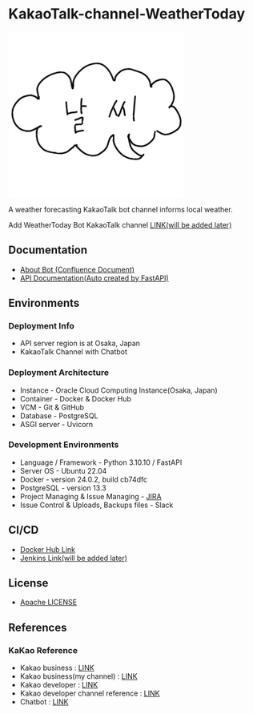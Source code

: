 # KakaoTalk-channel-WeatherToday

<img align="center" width="350" src="https://github.com/bnbong/KakaoTalk-channel-WeatherToday/blob/main/channel_thumbnail.jpg?raw=true" alt="bot thumbnail" />

A weather forecasting KakaoTalk bot channel informs local weather.

Add WeatherToday Bot KakaoTalk channel [LINK(will be added later)]()

## Documentation

- [About Bot (Confluence Document)](https://bnbong.atlassian.net/wiki/spaces/KWB/overview?homepageId=15532033)
- [API Documentation(Auto created by FastAPI)](https://kwb-api.bnbong.tk/docs)

## Environments

### Deployment Info

- API server region is at Osaka, Japan
- KakaoTalk Channel with Chatbot

### Deployment Architecture

- Instance - Oracle Cloud Computing Instance(Osaka, Japan)
- Container - Docker & Docker Hub
- VCM - Git & GitHub
- Database - PostgreSQL
- ASGI server - Uvicorn

### Development Environments

- Language / Framework - Python 3.10.10 / FastAPI
- Server OS - Ubuntu 22.04
- Docker - version 24.0.2, build cb74dfc
- PostgreSQL - version 13.3
- Project Managing & Issue Managing - [JIRA](https://bnbong.atlassian.net/jira/software/projects/KWB/boards/1)
- Issue Control & Uploads, Backups files - Slack


## CI/CD

- [Docker Hub Link](https://hub.docker.com/repository/docker/bnbong/kakao_weather_forecast_chatbot/general)
- [Jenkins Link(will be added later)]()

## License

- [Apache LICENSE](https://github.com/bnbong/KakaoTalk-channel-WeatherToday/blob/main/LICENSE)

## References

### KaKao Reference

- Kakao business : [LINK](https://business.kakao.com/dashboard/)
- Kakao business(my channel) : [LINK](https://center-pf.kakao.com/_IEeZxj/settings)
- Kakao developer : [LINK](https://developers.kakao.com/console/app)
- Kakao developer channel reference : [LINK](https://developers.kakao.com/docs/latest/ko/kakaotalk-channel/common)
- Chatbot : [LINK](https://chatbot.kakao.com/)
